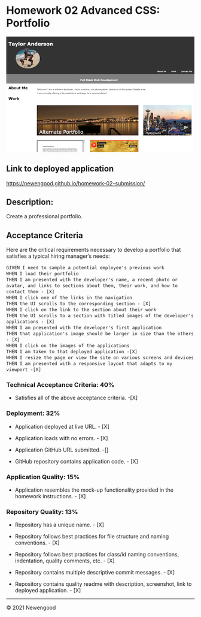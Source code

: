 # Homework 02 Advanced CSS: Portfolio

![Screenshot](./docs/images/screenshot.png)


## Link to deployed application

https://newengood.github.io/homework-02-submission/

## Description: 

Create a professional portfolio.

## Acceptance Criteria

Here are the critical requirements necessary to develop a portfolio that satisfies a typical hiring manager’s needs:

```
GIVEN I need to sample a potential employee's previous work
WHEN I load their portfolio
THEN I am presented with the developer's name, a recent photo or avatar, and links to sections about them, their work, and how to contact them - [X]
WHEN I click one of the links in the navigation
THEN the UI scrolls to the corresponding section - [X]
WHEN I click on the link to the section about their work
THEN the UI scrolls to a section with titled images of the developer's applications - [X]
WHEN I am presented with the developer's first application
THEN that application's image should be larger in size than the others - [X]
WHEN I click on the images of the applications
THEN I am taken to that deployed application -[X]
WHEN I resize the page or view the site on various screens and devices
THEN I am presented with a responsive layout that adapts to my viewport -[X]
```

### Technical Acceptance Criteria: 40%

* Satisfies all of the above acceptance criteria. -[X]

### Deployment: 32%

* Application deployed at live URL. - [X]

* Application loads with no errors. - [X]

* Application GitHub URL submitted. -[]

* GitHub repository contains application code. - [X]

### Application Quality: 15%

* Application resembles the mock-up functionality provided in the homework instructions. - [X]

### Repository Quality: 13%

* Repository has a unique name. - [X]

* Repository follows best practices for file structure and naming conventions. - [X]

* Repository follows best practices for class/id naming conventions, indentation, quality comments, etc. - [X]

* Repository contains multiple descriptive commit messages. - [X]

* Repository contains quality readme with description, screenshot, link to deployed application. - [X]

- - -
© 2021 Newengood
